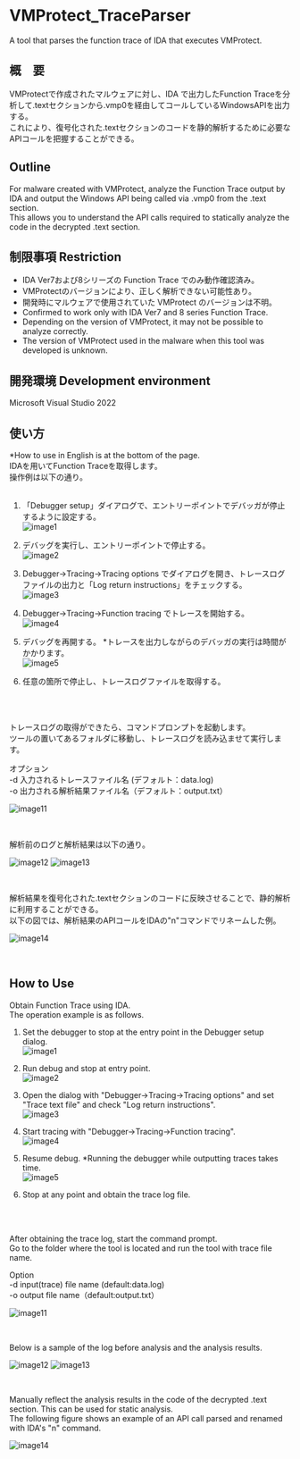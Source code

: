 # VMProtect_TraceParser
A tool that parses the function trace of IDA that executes VMProtect.

## 概　要  
VMProtectで作成されたマルウェアに対し、IDA で出力したFunction Traceを分析して.textセクションから.vmp0を経由してコールしているWindowsAPIを出力する。  
これにより、復号化された.textセクションのコードを静的解析するために必要なAPIコールを把握することができる。  
  
## Outline
For malware created with VMProtect, analyze the Function Trace output by IDA and output the Windows API being called via .vmp0 from the .text section.  
This allows you to understand the API calls required to statically analyze the code in the decrypted .text section.  

## 制限事項 Restriction
* IDA Ver7および8シリーズの Function Trace でのみ動作確認済み。  
* VMProtectのバージョンにより、正しく解析できない可能性あり。  
* 開発時にマルウェアで使用されていた VMProtect のバージョンは不明。  
* Confirmed to work only with IDA Ver7 and 8 series Function Trace.
* Depending on the version of VMProtect, it may not be possible to analyze correctly.
* The version of VMProtect used in the malware when this tool was developed is unknown.

## 開発環境 Development environment
Microsoft Visual Studio 2022  

## 使い方
*How to use in English is at the bottom of the page.  
IDAを用いてFunction Traceを取得します。  
操作例は以下の通り。  
<br>
1. 「Debugger setup」ダイアログで、エントリーポイントでデバッガが停止するように設定する。  
![image1](https://github.com/Sachiel-archangel/VMProtect_TraceParser/blob/main/image/01_IDA_Debugger_Setup.png)

2. デバッグを実行し、エントリーポイントで停止する。  
![image2](https://github.com/Sachiel-archangel/VMProtect_TraceParser/blob/main/image/02_IDA_Suspend_at_entrypoint.png)

3. Debugger->Tracing->Tracing options でダイアログを開き、トレースログファイルの出力と「Log return instructions」をチェックする。  
![image3](https://github.com/Sachiel-archangel/VMProtect_TraceParser/blob/main/image/03_TracingOptions.png)

4. Debugger->Tracing->Function tracing でトレースを開始する。  
![image4](https://github.com/Sachiel-archangel/VMProtect_TraceParser/blob/main/image/04_IDA_tracing.png)

5. デバッグを再開する。 *トレースを出力しながらのデバッガの実行は時間がかかります。  
![image5](https://github.com/Sachiel-archangel/VMProtect_TraceParser/blob/main/image/05_IDA_Resume.png)

6. 任意の箇所で停止し、トレースログファイルを取得する。  
<br>
<br>

トレースログの取得ができたら、コマンドプロンプトを起動します。  
ツールの置いてあるフォルダに移動し、トレースログを読み込ませて実行します。  
  
オプション  
-d 入力されるトレースファイル名 (デフォルト：data.log)  
-o 出力される解析結果ファイル名（デフォルト：output.txt）  
  
![image11](https://github.com/Sachiel-archangel/VMProtect_TraceParser/blob/main/image/11_command.png)
  
<br>
  
解析前のログと解析結果は以下の通り。  
  
![image12](https://github.com/Sachiel-archangel/VMProtect_TraceParser/blob/main/image/12_tracelog_70.png)
![image13](https://github.com/Sachiel-archangel/VMProtect_TraceParser/blob/main/image/13_parsedlog_70.png)
  
<br>

解析結果を復号化された.textセクションのコードに反映させることで、静的解析に利用することができる。  
以下の図では、解析結果のAPIコールをIDAの"n"コマンドでリネームした例。  

![image14](https://github.com/Sachiel-archangel/VMProtect_TraceParser/blob/main/image/14_IDA_ParsedCode.png)

<br>
  
## How to Use
Obtain Function Trace using IDA.  
The operation example is as follows.  
  
1. Set the debugger to stop at the entry point in the Debugger setup dialog.  
![image1](https://github.com/Sachiel-archangel/VMProtect_TraceParser/blob/main/image/01_IDA_Debugger_Setup.png)

2. Run debug and stop at entry point.  
![image2](https://github.com/Sachiel-archangel/VMProtect_TraceParser/blob/main/image/02_IDA_Suspend_at_entrypoint.png)

3. Open the dialog with "Debugger->Tracing->Tracing options" and set "Trace text file" and check "Log return instructions".  
![image3](https://github.com/Sachiel-archangel/VMProtect_TraceParser/blob/main/image/03_TracingOptions.png)

4. Start tracing with "Debugger->Tracing->Function tracing".  
![image4](https://github.com/Sachiel-archangel/VMProtect_TraceParser/blob/main/image/04_IDA_tracing.png)

5. Resume debug. *Running the debugger while outputting traces takes time.  
![image5](https://github.com/Sachiel-archangel/VMProtect_TraceParser/blob/main/image/05_IDA_Resume.png)

6. Stop at any point and obtain the trace log file.  
<br>
<br>

After obtaining the trace log, start the command prompt.  
Go to the folder where the tool is located and run the tool with trace file name.  
  
Option  
-d input(trace) file name (default:data.log)  
-o output file name（default:output.txt）  
  
![image11](https://github.com/Sachiel-archangel/VMProtect_TraceParser/blob/main/image/11_command.png)
  
<br>
  
Below is a sample of the log before analysis and the analysis results.  
  
![image12](https://github.com/Sachiel-archangel/VMProtect_TraceParser/blob/main/image/12_tracelog_70.png)
![image13](https://github.com/Sachiel-archangel/VMProtect_TraceParser/blob/main/image/13_parsedlog_70.png)
  
<br>

Manually reflect the analysis results in the code of the decrypted .text section. This can be used for static analysis.  
The following figure shows an example of an API call parsed and renamed with IDA's "n" command.  

![image14](https://github.com/Sachiel-archangel/VMProtect_TraceParser/blob/main/image/14_IDA_ParsedCode.png)

<br>
  
